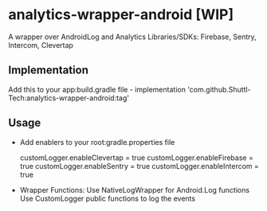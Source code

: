 # analytics-wrapper-android [WIP]

A wrapper over AndroidLog and Analytics Libraries/SDKs: Firebase, Sentry, Intercom, Clevertap

## Implementation

Add this to your app:build.gradle file - implementation 'com.github.Shuttl-Tech:analytics-wrapper-android:tag'

## Usage

 - Add enablers to your root:gradle.properties file

    customLogger.enableClevertap = true
    customLogger.enableFirebase = true
    customLogger.enableSentry = true
    customLogger.enableIntercom = true

 - Wrapper Functions:
    Use NativeLogWrapper for Android.Log functions
    Use CustomLogger public functions to log the events
